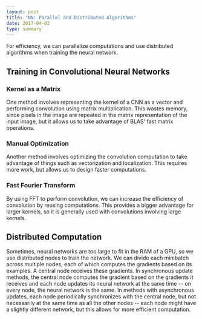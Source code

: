 ```yaml
---
layout: post
title: "NN: Parallel and Distributed Algorithms"
date: 2017-04-02
type: summary
---
```


For efficiency, we can parallelize computations and use distributed algorithms when training the neural network.

## Training in Convolutional Neural Networks

### Kernel as a Matrix

One method involves representing the kernel of a CNN as a vector and performing convolution using matrix multiplication. This wastes memory, since pixels in the image are repeated in the matrix representation of the input image, but it allows us to take advantage of BLAS' fast matrix operations.

### Manual Optimization

Another method involves optimizing the convolution computation to take advantage of things such as vectorization and localization. This requires more work, but allows us to design faster computations.

### Fast Fourier Transform

By using FFT to perform convolution, we can increase the efficiency of convolution by reusing computations. This provides a bigger advantage for larger kernels, so it is generally used with convolutions involving large kernels.

## Distributed Computation

Sometimes, neural networks are too large to fit in the RAM of a GPU, so we use distributed nodes to train the network. We can divide each minibatch across multiple nodes, each of which computes the gradients based on its examples. A central node receives these gradients. In synchronous update methods, the central node computes the gradient based on the gradients it receives and each node updates its neural network at the same time -- on every node, the neural network is the same. In methods with asynchronous updates, each node periodically synchronizes with the central node, but not necessarily at the same time as all the other nodes -- each node might have a slightly different network, but this allows for more efficient computation.
